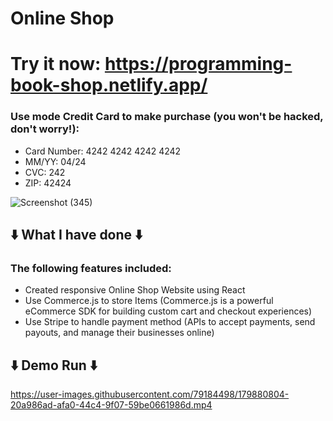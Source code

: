 # Online Shop
# Try it now: https://programming-book-shop.netlify.app/
### Use mode Credit Card to make purchase (you won't be hacked, don't worry!): 
- Card Number: 4242 4242 4242 4242
- MM/YY: 04/24
- CVC: 242
- ZIP: 42424

![Screenshot (345)](https://user-images.githubusercontent.com/79184498/182231367-e1b50644-2987-4972-9632-f15bafc32d60.png)


## ⬇️ What I have done ⬇️
### The following features included:
- Created responsive Online Shop Website using React
- Use Commerce.js to store Items (Commerce.js is a powerful eCommerce SDK for building custom cart and checkout experiences)
- Use Stripe to handle payment method (APIs to accept payments, send payouts, and manage their businesses online)

## ⬇️ Demo Run ⬇️ 
https://user-images.githubusercontent.com/79184498/179880804-20a986ad-afa0-44c4-9f07-59be0661986d.mp4

